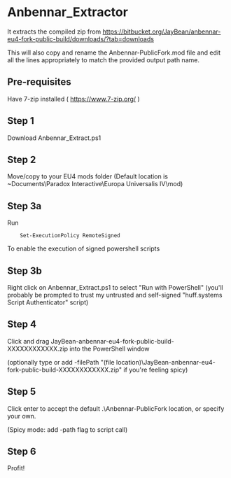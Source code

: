 # Anbennar_Extractor
It extracts the compiled zip from https://bitbucket.org/JayBean/anbennar-eu4-fork-public-build/downloads/?tab=downloads

This will also copy and rename the Anbennar-PublicFork.mod file and edit all the lines appropriately to match the provided output path name.

## Pre-requisites
Have 7-zip installed ( https://www.7-zip.org/ )

## Step 1
Download Anbennar_Extract.ps1

## Step 2
Move/copy to your EU4 mods folder (Default location is ~Documents\Paradox Interactive\Europa Universalis IV\mod)

## Step 3a
Run
```
    Set-ExecutionPolicy RemoteSigned
```
To enable the execution of signed powershell scripts

## Step 3b
Right click on Anbennar_Extract.ps1 to select "Run with PowerShell"  (you'll probably be prompted to trust my untrusted and self-signed "huff.systems Script Authenticator" script)

## Step 4
Click and drag JayBean-anbennar-eu4-fork-public-build-XXXXXXXXXXXX.zip into the PowerShell window

(optionally type or add -filePath "(file location)\JayBean-anbennar-eu4-fork-public-build-XXXXXXXXXXXX.zip" if you're feeling spicy) 

## Step 5
Click enter to accept the default .\Anbennar-PublicFork location, or specify your own.

(Spicy mode: add -path flag to script call)

## Step 6

Profit!
